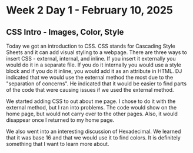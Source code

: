 # Week 2 Day 1 - February 10, 2025
## CSS Intro - Images, Color, Style

Today we got an introduction to CSS. CSS stands for Cascading Style Sheets and it can add visual styling to a webpage. There are three ways to insert CSS - external, internal, and inline. If you insert it externally you would do it in a separate file. If you do it internally you would use a style block and if you do it inline, you would add it as an attribute in HTML. DJ indicated that we would use the external method the most due to the "separation of concerns". He indicated that it would be easier to find parts of the code that were causing issues if we used the external method. 

We started adding CSS to out about me page. I chose to do it with the external method, but I ran into problems. The code would show on the home page, but would not carry over to the other pages. Also, it would disappear once I returned to my home page. 

We also went into an interesting discussion of Hexadecimal. We learned that it was base 16 and that we would use it to find colors. It is definitely something that I want to learn more about.